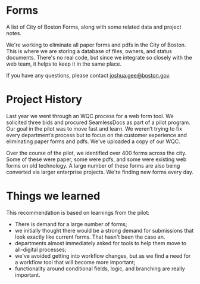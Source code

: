 # Forms
A list of City of Boston Forms, along with some related data and project notes.

We're working to eliminate all paper forms and pdfs in the City of Boston. This is where we are storing a database of files, owners, and status documents. There's no real code, but since we integrate so closely with the web team, it helps to keep it in the same place. 

If you have any questions, please contact joshua.gee@boston.gov.

# Project History

Last year we went through an WQC process for a web form tool. We solicited three bids and procured SeamlessDocs as part of a pilot program. Our goal in the pilot was to move fast and learn. We weren’t trying to fix every department’s process but to focus on the customer experience and eliminating paper forms and pdfs. We've uploaded a copy of our WQC.

Over the course of the pilot, we identified over 400 forms across the city. Some of these were paper, some were pdfs, and some were existing web forms on old technology. A large number of these forms are also being converted via larger enterprise projects. We're finding new forms every day. 

# Things we learned

This recommendation is based on learnings from the pilot:

* There is demand for a large number of forms;
* we initially thought there would be a strong demand for submissions that look exactly like current forms. That hasn't been the case an. 
* departments almost immediately asked for tools to help them move to all-digital processes; 
* we've avoided getting into workflow changes, but as we find a need for a workflow tool that will become more important; 
* functionality around conditional fields, logic, and branching are really important.
